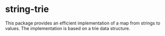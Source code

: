 string-trie
===========

This package provides an efficient implementation of a map from strings to values. 
The implementation is based on a trie data structure.
